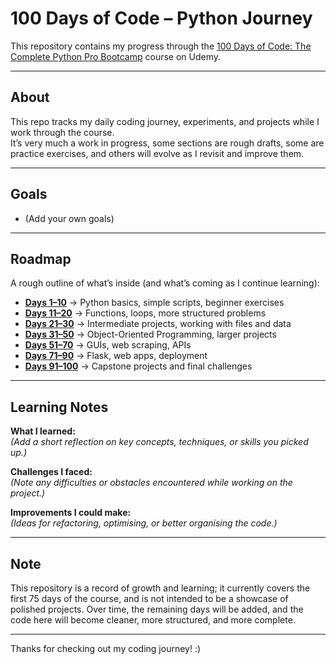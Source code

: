 # 100 Days of Code – Python Journey

This repository contains my progress through the [100 Days of Code: The Complete Python Pro Bootcamp](https://www.udemy.com/course/100-days-of-code/?couponCode=MT250915G4) course on Udemy.

---

## About
This repo tracks my daily coding journey, experiments, and projects while I work through the course.  
It’s very much a work in progress, some sections are rough drafts, some are practice exercises, and others will evolve as I revisit and improve them.

---

## Goals
- (Add your own goals)

---

## Roadmap
A rough outline of what’s inside (and what’s coming as I continue learning):

- [**Days 1–10**](./Day01-10) → Python basics, simple scripts, beginner exercises  
- [**Days 11–20**](./Day11-20) → Functions, loops, more structured problems  
- [**Days 21–30**](./Day21-30) → Intermediate projects, working with files and data  
- [**Days 31–50**](./Day31-50) → Object-Oriented Programming, larger projects  
- [**Days 51–70**](./Day51-70) → GUIs, web scraping, APIs  
- [**Days 71–90**](./Day71-90) → Flask, web apps, deployment  
- [**Days 91–100**](./Day91-100) → Capstone projects and final challenges  

---

## Learning Notes

**What I learned:**  
*(Add a short reflection on key concepts, techniques, or skills you picked up.)*

**Challenges I faced:**  
*(Note any difficulties or obstacles encountered while working on the project.)*

**Improvements I could make:**  
*(Ideas for refactoring, optimising, or better organising the code.)*

---

## Note
This repository is a record of growth and learning; it currently covers the first 75 days of the course, and is not intended to be a showcase of polished projects. Over time, the remaining days will be added, and the code here will become cleaner, more structured, and more complete.

---

Thanks for checking out my coding journey! :)
